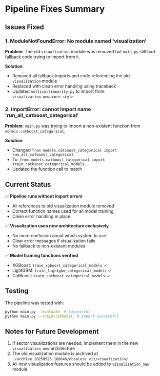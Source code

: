 # Pipeline Fixes Summary

## Issues Fixed

### 1. ModuleNotFoundError: No module named 'visualization'
**Problem**: The old `visualization` module was removed but `main.py` still had fallback code trying to import from it.

**Solution**: 
- Removed all fallback imports and code referencing the old `visualization` module
- Replaced with clean error handling using traceback
- Updated `multicollinearity.py` to import from `visualization_new.core.style`

### 2. ImportError: cannot import name 'run_all_catboost_categorical'
**Problem**: `main.py` was trying to import a non-existent function from `models.catboost_categorical`.

**Solution**:
- Changed `from models.catboost_categorical import run_all_catboost_categorical` 
- To: `from models.catboost_categorical import train_catboost_categorical_models`
- Updated the function call to match

## Current Status

✅ **Pipeline runs without import errors**
- All references to old visualization module removed
- Correct function names used for all model training
- Clean error handling in place

✅ **Visualization uses new architecture exclusively**
- No more confusion about which system to use
- Clear error messages if visualization fails
- No fallback to non-existent modules

✅ **Model training functions verified**
- XGBoost: `train_xgboost_categorical_models` ✓
- LightGBM: `train_lightgbm_categorical_models` ✓
- CatBoost: `train_catboost_categorical_models` ✓

## Testing

The pipeline was tested with:
```bash
python main.py --evaluate  # Successful
python main.py --train-catboost  # Import successful
```

## Notes for Future Development

1. If sector visualizations are needed, implement them in the new `visualization_new` architecture
2. The old visualization module is archived at `./archive_20250525_180046/obsolete_viz/visualization/`
3. All new visualization features should be added to `visualization_new` module
